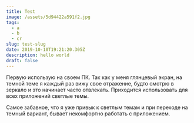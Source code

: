 ```yaml
---
title: Test
image: /assets/5d94422a591f2.jpg
tags:
  - a
  - b
  - cr
slug: test-slug
date: 2019-10-10T19:21:20.305Z
description: hello world
draft: false
---
```

Первую использую на своем ПК. Так как у меня глянцевый экран, на темной теме я каждый раз вижу свое отражение, будто смотрю в зеркало и это начинает часто отвлекать. Приходится использовать для всех приложений светлые темы.

Самое забавное, что я уже привык к светлым темам и при переходе на темный вариант, бывает некомфортно работать с приложением.
